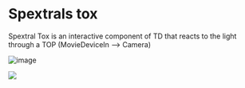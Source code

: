 # Spextrals tox 

Spextral Tox is an interactive component of TD that reacts to the light through a TOP (MovieDeviceIn --> Camera)

![image](https://user-images.githubusercontent.com/29986345/232259131-a9cd4ff1-a12f-4580-9887-4fe32ba1f551.png)

[<img src="https://user-images.githubusercontent.com/29986345/232259180-c32aebd1-9760-47fd-805e-bf12b41fa28f.png">](https://creativecommons.org/licenses/by-nc-sa/4.0/)

